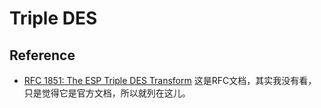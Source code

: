 # Triple DES

## Reference

- [RFC 1851: The ESP Triple DES Transform](https://tools.ietf.org/html/rfc1851) 这是RFC文档，其实我没有看，只是觉得它是官方文档，所以就列在这儿。
